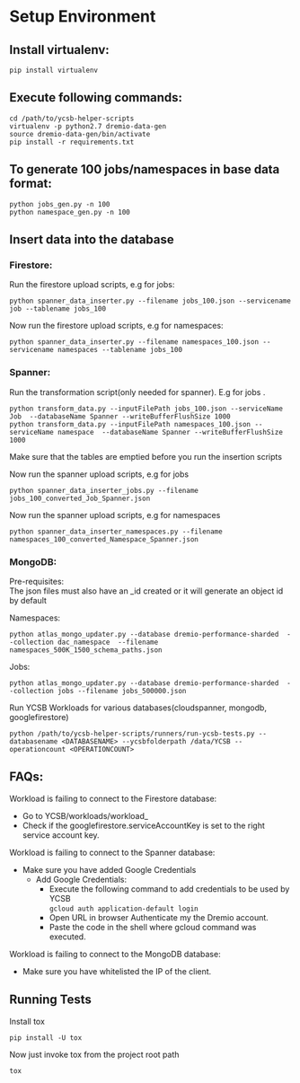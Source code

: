 # Setup Environment

## Install virtualenv:
```
pip install virtualenv
```

## Execute following commands:
```
cd /path/to/ycsb-helper-scripts
virtualenv -p python2.7 dremio-data-gen
source dremio-data-gen/bin/activate
pip install -r requirements.txt
```

## To generate 100 jobs/namespaces in base data format:
```
python jobs_gen.py -n 100 
python namespace_gen.py -n 100
```

## Insert data into the database
### Firestore:
Run the firestore upload scripts, e.g for jobs:  
```
python spanner_data_inserter.py --filename jobs_100.json --servicename job --tablename jobs_100
```
Now run the firestore upload scripts, e.g for namespaces:  
```
python spanner_data_inserter.py --filename namespaces_100.json --servicename namespaces --tablename jobs_100
```

### Spanner:
Run the transformation script(only needed for spanner). E.g for jobs . 
```
python transform_data.py --inputFilePath jobs_100.json --serviceName Job  --databaseName Spanner --writeBufferFlushSize 1000
python transform_data.py --inputFilePath namespaces_100.json --serviceName namespace  --databaseName Spanner --writeBufferFlushSize 1000
```

Make sure that the tables are emptied before you run the insertion scripts

Now run the spanner upload scripts, e.g for jobs
```
python spanner_data_inserter_jobs.py --filename jobs_100_converted_Job_Spanner.json
```

Now run the spanner upload scripts, e.g for namespaces
```
python spanner_data_inserter_namespaces.py --filename namespaces_100_converted_Namespace_Spanner.json
```

### MongoDB:
Pre-requisites:  
The json files must also have an _id created or it will generate an object id by default

Namespaces:  
```
python atlas_mongo_updater.py --database dremio-performance-sharded  --collection dac_namespace  --filename namespaces_500K_1500_schema_paths.json
```

Jobs:  
```
python atlas_mongo_updater.py --database dremio-performance-sharded  --collection jobs --filename jobs_500000.json
```

Run YCSB Workloads for various databases(cloudspanner, mongodb, googlefirestore)
```
python /path/to/ycsb-helper-scripts/runners/run-ycsb-tests.py --databasename <DATABASENAME> --ycsbfolderpath /data/YCSB --operationcount <OPERATIONCOUNT>
```

## FAQs:

Workload is failing to connect to the Firestore database:  
- Go to YCSB/workloads/workload_<WORKLOAD-TYPE>
- Check if the googlefirestore.serviceAccountKey is set to the right service account key.

Workload is failing to connect to the Spanner database:
- Make sure you have added Google Credentials  
    - Add Google Credentials:  
        - Execute the following command to add credentials to be used by YCSB  
                `gcloud auth application-default login`
        - Open URL in browser Authenticate my the Dremio account.  
        - Paste the code in the shell where gcloud command was executed.

Workload is failing to connect to the MongoDB database:  
- Make sure you have whitelisted the IP of the client.

## Running Tests

Install tox 
```
pip install -U tox
```

Now just invoke tox from the project root path
```
tox
```
